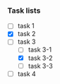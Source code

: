 ### Task lists

- [ ] task 1
- [x] task 2
- [ ] task 3
	* [ ] task 3-1
	* [x] task 3-2
	* [ ] task 3-3
- [ ] task 4

